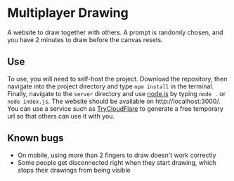 # Multiplayer Drawing
A website to draw together with others. A prompt is randomly chosen, and you have 2 minutes to draw before the canvas resets.
## Use
To use, you will need to self-host the project. Download the repository, then navigate into the project directory and type `npm install` in the terminal. Finally, navigate to the `server` directory and use [node.js](https://nodejs.org/en) by typing `node .` or `node index.js`. The website should be available on http://localhost:3000/. You can use a service such as [TryCloudFlare](https://developers.cloudflare.com/cloudflare-one/connections/connect-networks/do-more-with-tunnels/trycloudflare/) to generate a free temporary url so that others can use it with you.

## Known bugs
- On mobile, using more than 2 fingers to draw doesn't work correctly
- Some people get disconnected right when they start drawing, which stops their drawings from being visible